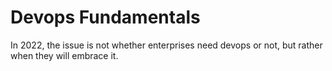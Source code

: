 # Devops Fundamentals

In 2022, the issue is not whether enterprises need devops or not, but rather when they will embrace it.
